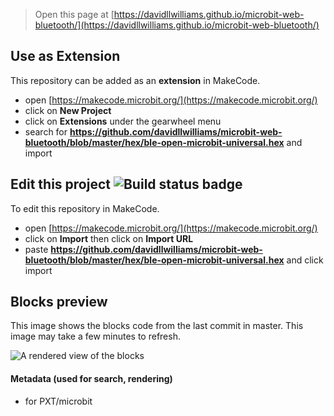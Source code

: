 
> Open this page at [https://davidllwilliams.github.io/microbit-web-bluetooth/](https://davidllwilliams.github.io/microbit-web-bluetooth/)

## Use as Extension

This repository can be added as an **extension** in MakeCode.

* open [https://makecode.microbit.org/](https://makecode.microbit.org/)
* click on **New Project**
* click on **Extensions** under the gearwheel menu
* search for **https://github.com/davidllwilliams/microbit-web-bluetooth/blob/master/hex/ble-open-microbit-universal.hex** and import

## Edit this project ![Build status badge](https://github.com/davidllwilliams/microbit-web-bluetooth/blob/master/hex/ble-open-microbit-universal.hex/workflows/MakeCode/badge.svg)

To edit this repository in MakeCode.

* open [https://makecode.microbit.org/](https://makecode.microbit.org/)
* click on **Import** then click on **Import URL**
* paste **https://github.com/davidllwilliams/microbit-web-bluetooth/blob/master/hex/ble-open-microbit-universal.hex** and click import

## Blocks preview

This image shows the blocks code from the last commit in master.
This image may take a few minutes to refresh.

![A rendered view of the blocks](https://github.com/davidllwilliams/microbit-web-bluetooth/blob/master/hex/ble-open-microbit-universal.hex/raw/master/.github/makecode/blocks.png)

#### Metadata (used for search, rendering)

* for PXT/microbit
<script src="https://makecode.com/gh-pages-embed.js"></script><script>makeCodeRender("{{ site.makecode.home_url }}", "{{ site.github.owner_name }}/{{ site.github.repository_name }}");</script>
